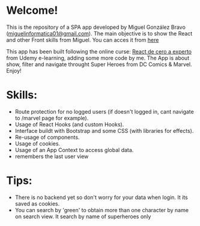 # Welcome!
This is the repository of a SPA app developed by Miguel González Bravo (miguelinformatica01@gmail.com). The main objective is to show the React and other Front skills from Miguel. You can acces it from [here](https://miwell99.github.io/react-heores-app/)

This app has been built following the online curse: [React de cero a experto](https://www.udemy.com/course/react-cero-experto/) from Udemy e-learning, adding some more code by me. The App is about show, filter and navigate throught Super Heroes from DC Comics & Marvel. Enjoy!

# Skills:
- Route protection for no logged users (if doesn't logged in, cant navigate to /marvel page for example).
- Usage of React Hooks (and custom Hooks).
- Interface buildt with Bootstrap and some CSS (with libraries for effects).
- Re-usage of components.
- Usage of cookies.
- Usage of an App Context to access global data.
- remembers the last user view

# Tips:
- There is no backend yet so don't worry for your data when login. It its saved as cookies.
- You can search by 'green' to obtain more than one character by name on search view. It search by name of superheroes only

